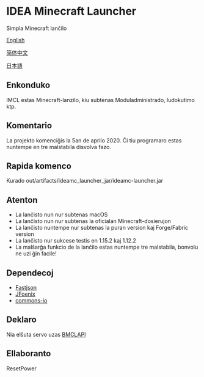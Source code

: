 # IDEA Minecraft Launcher
Simpla Minecraft lanĉilo

[English](README.md)

[简体中文](README_zh.md)

[日本語](README_ja.md)
## Enkonduko
IMCL estas Minecraft-lanzilo, kiu subtenas Moduladministrado, ludokutimo ktp.
## Komentario
La projekto komenciĝis la 5an de aprilo 2020. Ĉi tiu programaro estas nuntempe en tre malstabila disvolva fazo.
## Rapida komenco
Kurado out/artifacts/ideamc_launcher_jar/ideamc-launcher.jar
## Atenton
- La lanĉisto nun nur subtenas macOS
- La lanĉisto nun nur subtenas la oficialan Minecraft-dosierujon
- La lanĉisto nuntempe nur subtenas la puran version kaj Forge/Fabric version
- La lanĉisto nur sukcese testis en 1.15.2 kaj 1.12.2
- La malŝarĝa funkcio de la lanĉilo estas nuntempe tre malstabila, bonvolu ne uzi ĝin facile!
## Dependecoj
- [Fastjson](https://github.com/alibaba/fastjson)
- [JFoenix](https://github.com/jfoenixadmin/JFoenix)
- [commons-io](https://github.com/apache/commons-io)
## Deklaro
Nia elŝuta servo uzas [BMCLAPI](https://bmclapidoc.bangbang93.com/)
## Ellaboranto
ResetPower